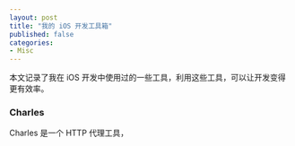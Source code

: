 ```yaml
---
layout: post
title: "我的 iOS 开发工具箱"
published: false
categories:
- Misc
---
```


本文记录了我在 iOS 开发中使用过的一些工具，利用这些工具，可以让开发变得更有效率。

### Charles

Charles 是一个 HTTP 代理工具，
